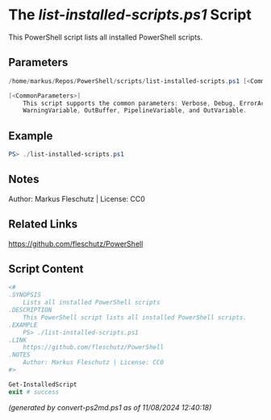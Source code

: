 The *list-installed-scripts.ps1* Script
===========================

This PowerShell script lists all installed PowerShell scripts.

Parameters
----------
```powershell
/home/markus/Repos/PowerShell/scripts/list-installed-scripts.ps1 [<CommonParameters>]

[<CommonParameters>]
    This script supports the common parameters: Verbose, Debug, ErrorAction, ErrorVariable, WarningAction, 
    WarningVariable, OutBuffer, PipelineVariable, and OutVariable.
```

Example
-------
```powershell
PS> ./list-installed-scripts.ps1

```

Notes
-----
Author: Markus Fleschutz | License: CC0

Related Links
-------------
https://github.com/fleschutz/PowerShell

Script Content
--------------
```powershell
<#
.SYNOPSIS
	Lists all installed PowerShell scripts 
.DESCRIPTION
	This PowerShell script lists all installed PowerShell scripts.
.EXAMPLE
	PS> ./list-installed-scripts.ps1
.LINK
	https://github.com/fleschutz/PowerShell
.NOTES
	Author: Markus Fleschutz | License: CC0
#>

Get-InstalledScript
exit # success
```

*(generated by convert-ps2md.ps1 as of 11/08/2024 12:40:18)*
